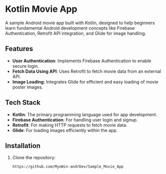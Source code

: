 # Kotlin Movie App

A sample Android movie app built with Kotlin, designed to help beginners learn fundamental Android development concepts like Firebase Authentication, Retrofit API integration, and Glide for image handling.

## Features

- **User Authentication**: Implements Firebase Authentication to enable secure login.
- **Fetch Data Using API**: Uses Retrofit to fetch movie data from an external API.
- **Image Loading**: Integrates Glide for efficient and easy loading of movie poster images.

## Tech Stack

- **Kotlin**: The primary programming language used for app development.
- **Firebase Authentication**: For handling user login and signup.
- **Retrofit**: For making HTTP requests to fetch movie data.
- **Glide**: For loading images efficiently within the app.


## Installation

1. Clone the repository:
   ```bash
   https://github.com/MyoWin-andrDev/Sample_Movie_App
